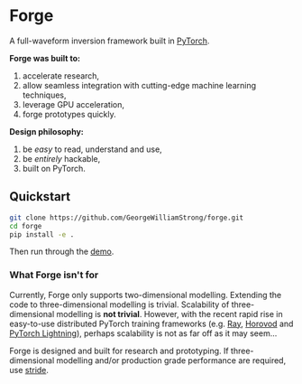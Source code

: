 # Forge

A full-waveform inversion framework built in [PyTorch](https://pytorch.org/).

**Forge was built to:**
1. accelerate research,
2. allow seamless integration with cutting-edge machine learning techniques,
4. leverage GPU acceleration,
5. forge prototypes quickly.

**Design philosophy:**
1. be *easy* to read, understand and use,
2. be *entirely* hackable,
3. built on PyTorch.

## Quickstart

```sh
git clone https://github.com/GeorgeWilliamStrong/forge.git
cd forge
pip install -e .
```

Then run through the [demo](https://github.com/GeorgeWilliamStrong/forge/blob/main/forge-demo.ipynb). 

### What Forge isn't for
Currently, Forge only supports two-dimensional modelling. Extending the code to three-dimensional modelling is trivial. Scalability of three-dimensional modelling is **not trivial**. However, with the recent rapid rise in easy-to-use distributed PyTorch training frameworks (e.g. [Ray](https://docs.ray.io/en/latest/index.html), [Horovod](https://horovod.ai/) and [PyTorch Lightning](https://www.pytorchlightning.ai/)), perhaps scalability is not as far off as it may seem...

Forge is designed and built for research and prototyping. If three-dimensional modelling and/or production grade performance are required, use [stride](https://www.stride.codes/).
